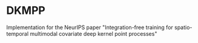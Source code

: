 # DKMPP
Implementation for the NeurIPS paper "Integration-free training for spatio-temporal multimodal covariate deep kernel point processes"
